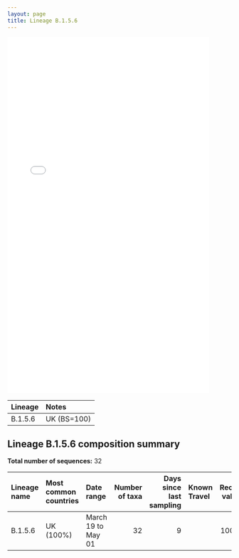 ```yaml
---
layout: page
title: Lineage B.1.5.6
---
```




<embed src="../assets/images/B.1.5.6.pdf" type="application/pdf" width="90%" height="800px" />


| Lineage | Notes |
|:-----|:-----|
| B.1.5.6 | UK (BS=100) |

<h2>Lineage B.1.5.6 composition summary </h2>

<strong>Total number of sequences:</strong> 32

| Lineage name | Most common countries | Date range | Number of taxa |  Days since last sampling | Known Travel | Recall value |
|:-----|:-----|:-------|-------:|-------:|:---------|--------:|
| B.1.5.6 | UK (100%) | March 19 to May 01 | 32 | 9 |  | 100.0 |
